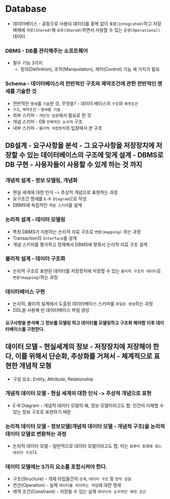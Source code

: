 # Database

- 데이터베이스 - 공동으로 사용되 데이터를 중복 없이 `통합(Integrated)`하고 저장 매체에 `저장(Stored)`해 `공유(Shared)`하면서 사용할 수 있는 `운영(Operational)` 데이터

### DBMS - DB를 관리해주는 소프트웨어

- 필수 기능 3가지
  - 정의(Definition), 조작(Manipulation), 제어(Control) 기능 세 가지가 필요

### Schema - 데이터베이스의 전반적인 구조와 제약조건에 관한 전반적인 명세를 기술한 것

- 전반적인 `명세`를 `기술`한 것, 무엇을? - 데이터 베이스의 `구조`와 `제약조건`
- `구조`, `제약조건` - `명세를 기술`
- 외부 스키마 - `개인의 입장`에서 필요로 한 것
- 개념 스키마 - DB `전체적인 논리적` 구조
- 내부 스키마 - `물리적 저장장치`의 입장에서 본 구조

## DB설계 - 요구사항을 분석 - 그 요구사항을 저장장치에 저장할 수 있는 데이터베이스의 구조에 맞게 설계 - DBMS로 DB 구현 - 사용자들이 사용할 수 있게 하는 것 까지

### 개념적 설계 - 정보 모델링, 개념화

- 현실 세계에 대한 인식 -> 추상적 개념으로 표현하는 과정
- 요구조건 명세를 `E-R Diagram`으로 작성
- DBMS에 독립적인 `개념 스키마`를 설계

### 논리적 설계 - 데이터 모델링

- 특정 DBMS가 지원하는 논리적 자료 구조로 `변환(mapping)` 하는 과정
- Transaction의 `Interface`를 설계
- 개념 스키마를 평가하고 정제해서 DBMS에 맞춰서 논리적 자료 구조 설계

### 물리적 설계 - 데이터 구조화

- 논리적 구조로 표현된 데이터를 저장장치에 저장할 수 있는 `물리적 구조의 데이터`로 `변환(mapping)`하는 과정

### 데이터베이스 구현

- 논리적, 물리적 설계에서 도출된 데이터베이스 스키마를 `파일로 생성`하는 과정
- DDL을 사용해 빈 데이터베이스 파일 생성

#### 요구사항을 분석해 그 정보를 모델링 하고 데이터를 모델링하고 구조화 해야함 이후 데이터베이스를 구현한다.

## 데이터 모델 - 현실세계의 정보 - 저장장치에 저장해야 한다, 이를 위해서 단순화, 추상화를 거쳐서 - 체계적으로 표현한 개념적 모형
- 구성 요소: Entity, Attribute, Relationship

### 개념적 데이터 모델 - 현실 세계의 대한 인식 -> 추상적 개념으로 표현
- E-R Diagram - 개념적 데이터 모델의 예, 정보 모델이라고도 함: 인간이 이해할 수 있는 정보 구조로 표현하기 때문

### 논리적 데이터 모델 - 정보모델(개념적 데이터 모델 - 개념적 구조)을 논리적 데이터 모델로 변환하는 과정
- 논리적 데이터 모델 - 일반적으로 데이터 모델이라고도 함. 이는 `컴퓨터 환경에 맞는 데이터 구조`다.


### 데이터 모델에는 3가지 요소를 포함시켜야 한다.
- 구조(Structure) - 개체 타입들간의 `관계`, `데이터 구조` 및 `정적 성질`
- 연산(Operation) - 실제 `데이터를 처리하는 작업`에 대한 명세
- 제약 조건(Constraint) - 저장될 수 있는 실제 `데이터의 논리적인 제약 조건`

